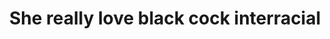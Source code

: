 ---
layout: post
title: She really love black cock interracial
duration: '11:14'
view: 152
rate: 2
video: 'https://flashservice.xvideos.com/embedframe/864948'
category: 
 - black
 - sextape
tags: 
 - big-black-cock
priority: 0.9
changefreq: daily
---